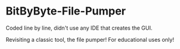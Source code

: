 # BitByByte-File-Pumper
Coded line by line, didn't use any IDE that creates the GUI.

Revisiting a classic tool, the file pumper! For educational uses only!
